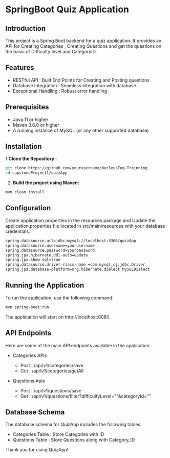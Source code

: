 # SpringBoot Quiz Application #

## Introduction ##
This project is a Spring Boot backend for a quiz application. It provides an API for Creating Categories , Creating Questions 
and get the questions on the basis of Difficulty level and CategoryID.

## Features ##

- RESTful API : Built End Points for Creating and Posting questions 
- Database Integration : Seamless integration with database .
- Exceptional Handling : Robust error handling .

## Prerequisites ##

* Java 11 or higher
* Maven 3.6.0 or higher
* A running instance of MySQL (or any other supported database)

## Installation ##

1.**Clone the  Repository :**
```sh
git clone https://github.com/yourusername/NucleusTeq-Trainning 
cd capstoneProject1/quizApp
```
2. **Build the project using Maven:**
```sh
mvn clean install

```

## Configuration ##
Create application.properties in the resources package and 
Update the application.properties file located in src/main/resources with your database credentials:
```sh
spring.datasource.url=jdbc:mysql://localhost:3306/quizApp
spring.datasource.username=yourusername
spring.datasource.password=yourpassword
spring.jpa.hibernate.ddl-auto=update
spring.jpa.show-sql=true
spring.datasource.driver-class-name =com.mysql.cj.jdbc.Driver
spring.jpa.database-platform=org.hibernate.dialect.MySQLDialect

```
## Running the Application ##
To run the application, use the following command:
```sh
mvn spring-boot:run

```
The application will start on http://localhost:8080.

## API Endpoints ##
Here are some of the main API endpoints available in the application:

* Categories APIs
   * Post : /api/v1/categories/save
   * Get  : /api/v1/categories/getAll

* Questions Apis
   * Post : /api/v1/questions/save
   * Get : /api/v1/questions/filter?difficultyLevel=""&categoryId=""


## Database Schema ##
The database schema for QuizApp includes the following tables:
* Categories Table : Store Categories with ID
* Questions Table : Store Questions along with Category_ID

 
Thank you for using QuizApp!



